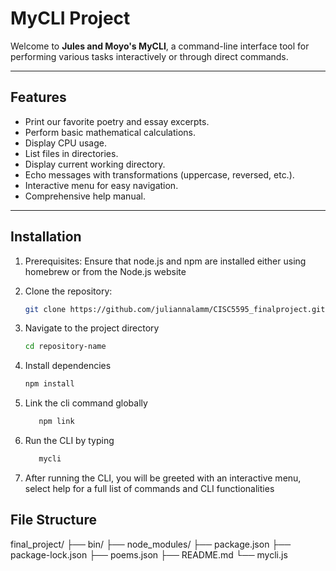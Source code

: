 # MyCLI Project

Welcome to **Jules and Moyo's MyCLI**, a command-line interface tool for performing various tasks interactively or through direct commands.

---

## Features

- Print our favorite poetry and essay excerpts.
- Perform basic mathematical calculations.
- Display CPU usage.
- List files in directories.
- Display current working directory.
- Echo messages with transformations (uppercase, reversed, etc.).
- Interactive menu for easy navigation.
- Comprehensive help manual.

---

## Installation

1. Prerequisites: Ensure that node.js and npm are installed either using homebrew or from the Node.js website 

2. Clone the repository:
   ```bash
   git clone https://github.com/juliannalamm/CISC5595_finalproject.git

3. Navigate to the project directory 
   ```bash
   cd repository-name

4. Install dependencies
   ```bash
   npm install

5. Link the cli command globally 
   ```bash
      npm link
6. Run the CLI by typing 
   ```bash 
      mycli 
7. After running the CLI, you will be greeted with an interactive menu, select help for a full list of commands and CLI functionalities


## File Structure
final_project/
├── bin/
├── node_modules/
├── package.json
├── package-lock.json
├── poems.json
├── README.md
└── mycli.js

